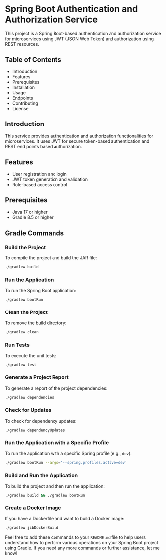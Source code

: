 # Spring Boot Authentication and Authorization Service

This project is a Spring Boot-based authentication and authorization service for microservices using JWT (JSON Web Token) and authorization using REST resources.

## Table of Contents
- Introduction
- Features
- Prerequisites
- Installation
- Usage
- Endpoints
- Contributing
- License

## Introduction
This service provides authentication and authorization functionalities for microservices. It uses JWT for secure token-based authentication and REST end points based authorization.

## Features
- User registration and login
- JWT token generation and validation
- Role-based access control

## Prerequisites
- Java 17 or higher
- Gradle 8.5 or higher

## Gradle Commands

### Build the Project
To compile the project and build the JAR file:
```bash
./gradlew build
```

### Run the Application
To run the Spring Boot application:
```bash
./gradlew bootRun
```

### Clean the Project
To remove the build directory:
```bash
./gradlew clean
```

### Run Tests
To execute the unit tests:
```bash
./gradlew test
```

### Generate a Project Report
To generate a report of the project dependencies:
```bash
./gradlew dependencies
```

### Check for Updates
To check for dependency updates:
```bash
./gradlew dependencyUpdates
```

### Run the Application with a Specific Profile
To run the application with a specific Spring profile (e.g., `dev`):
```bash
./gradlew bootRun --args='--spring.profiles.active=dev'
```

### Build and Run the Application
To build the project and then run the application:
```bash
./gradlew build && ./gradlew bootRun
```

### Create a Docker Image
If you have a Dockerfile and want to build a Docker image:
```bash
./gradlew jibDockerBuild
```

Feel free to add these commands to your `README.md` file to help users understand how to perform various operations on your Spring Boot project using Gradle. If you need any more commands or further assistance, let me know!
```